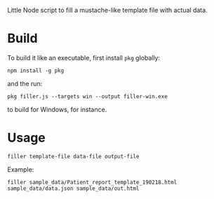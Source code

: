 Little Node script to fill a mustache-like template file with actual data.

# Build

To build it like an executable, first install `pkg` globally:

```
npm install -g pkg
```

and the run:

```
pkg filler.js --targets win --output filler-win.exe
```

to build for Windows, for instance.

# Usage

```
filler template-file data-file output-file
```

Example:

```
filler sample_data/Patient_report_template_190218.html sample_data/data.json sample_data/out.html
```
